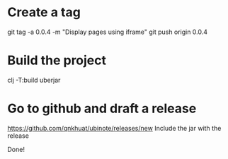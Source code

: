 # Create a tag

git tag -a 0.0.4 -m "Display pages using iframe"
git push origin 0.0.4

# Build the project

clj -T:build uberjar

# Go to github and draft a release

https://github.com/qnkhuat/ubinote/releases/new
Include the jar with the release

Done!
